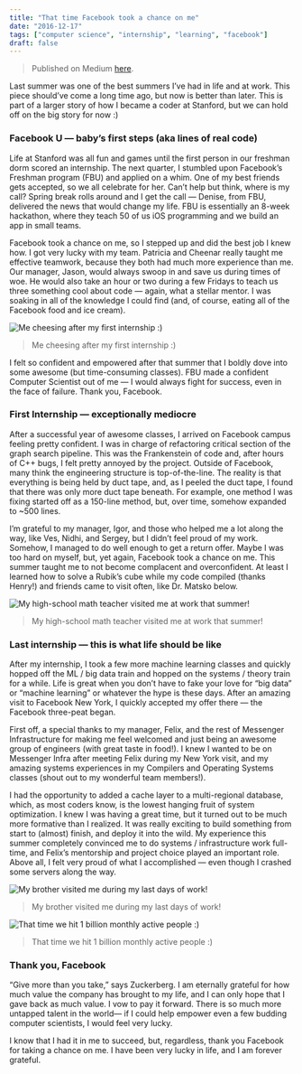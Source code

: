 ```yaml
---
title: "That time Facebook took a chance on me"
date: "2016-12-17"
tags: ["computer science", "internship", "learning", "facebook"]
draft: false
---
```


> Published on Medium [here](https://medium.com/@josehdz/that-time-facebook-took-a-chance-on-me-f165ef741ecc).

Last summer was one of the best summers I’ve had in life and at work. This piece should’ve come a long time ago, but now is better than later. This is part of a larger story of how I became a coder at Stanford, but we can hold off on the big story for now :)

### Facebook U — baby’s first steps (aka lines of real code)

Life at Stanford was all fun and games until the first person in our freshman dorm scored an internship. The next quarter, I stumbled upon Facebook’s Freshman program (FBU) and applied on a whim. One of my best friends gets accepted, so we all celebrate for her. Can’t help but think, where is my call? Spring break rolls around and I get the call — Denise, from FBU, delivered the news that would change my life. FBU is essentially an 8-week hackathon, where they teach 50 of us iOS programming and we build an app in small teams.

Facebook took a chance on me, so I stepped up and did the best job I knew how. I got very lucky with my team. Patricia and Cheenar really taught me effective teamwork, because they both had much more experience than me. Our manager, Jason, would always swoop in and save us during times of woe. He would also take an hour or two during a few Fridays to teach us three something cool about code — again, what a stellar mentor. I was soaking in all of the knowledge I could find (and, of course, eating all of the Facebook food and ice cream).

![Me cheesing after my first internship :)](/blog/facebook/fb-thumbs-up.jpeg)
> Me cheesing after my first internship :)

I felt so confident and empowered after that summer that I boldly dove into some awesome (but time-consuming classes). FBU made a confident Computer Scientist out of me — I would always fight for success, even in the face of failure. Thank you, Facebook.


### First Internship — exceptionally mediocre
After a successful year of awesome classes, I arrived on Facebook campus feeling pretty confident. I was in charge of refactoring critical section of the graph search pipeline. This was the Frankenstein of code and, after hours of C++ bugs, I felt pretty annoyed by the project. Outside of Facebook, many think the engineering structure is top-of-the-line. The reality is that everything is being held by duct tape, and, as I peeled the duct tape, I found that there was only more duct tape beneath. For example, one method I was fixing started off as a 150-line method, but, over time, somehow expanded to ~500 lines.

I’m grateful to my manager, Igor, and those who helped me a lot along the way, like Ves, Nidhi, and Sergey, but I didn’t feel proud of my work. Somehow, I managed to do well enough to get a return offer. Maybe I was too hard on myself, but, yet again, Facebook took a chance on me. This summer taught me to not become complacent and overconfident. At least I learned how to solve a Rubik’s cube while my code compiled (thanks Henry!) and friends came to visit often, like Dr. Matsko below.

![My high-school math teacher visited me at work that summer!](/blog/facebook/fb-matsko.jpeg)
> My high-school math teacher visited me at work that summer!

### Last internship — this is what life should be like

After my internship, I took a few more machine learning classes and quickly hopped off the ML / big data train and hopped on the systems / theory train for a while. Life is great when you don’t have to fake your love for “big data” or “machine learning” or whatever the hype is these days. After an amazing visit to Facebook New York, I quickly accepted my offer there — the Facebook three-peat began.

First off, a special thanks to my manager, Felix, and the rest of Messenger Infrastructure for making me feel welcomed and just being an awesome group of engineers (with great taste in food!). I knew I wanted to be on Messenger Infra after meeting Felix during my New York visit, and my amazing systems experiences in my Compilers and Operating Systems classes (shout out to my wonderful team members!).

I had the opportunity to added a cache layer to a multi-regional database, which, as most coders know, is the lowest hanging fruit of system optimization. I knew I was having a great time, but it turned out to be much more formative than I realized. It was really exciting to build something from start to (almost) finish, and deploy it into the wild. My experience this summer completely convinced me to do systems / infrastructure work full-time, and Felix’s mentorship and project choice played an important role. Above all, I felt very proud of what I accomplished — even though I crashed some servers along the way.

![My brother visited me during my last days of work!](/blog/facebook/fb-mikee.jpeg)
> My brother visited me during my last days of work!

![That time we hit 1 billion monthly active people :)](/blog/facebook/fb-messenger-team.jpeg)
> That time we hit 1 billion monthly active people :)

### Thank you, Facebook

“Give more than you take,” says Zuckerberg. I am eternally grateful for how much value the company has brought to my life, and I can only hope that I gave back as much value. I vow to pay it forward. There is so much more untapped talent in the world— if I could help empower even a few budding computer scientists, I would feel very lucky.

I know that I had it in me to succeed, but, regardless, thank you Facebook for taking a chance on me. I have been very lucky in life, and I am forever grateful.